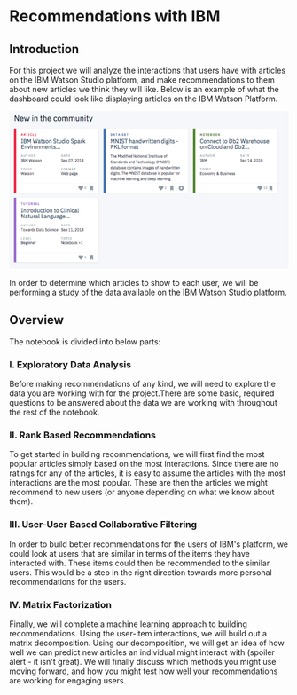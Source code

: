 # Recommendations with IBM

## Introduction
For this project we will analyze the interactions that users have with articles on the IBM Watson Studio platform, and make recommendations to them about new articles we think they will like. Below is an example of what the dashboard could look like displaying articles on the IBM Watson Platform.

![](media/ibm-watson.png)

In order to determine which articles to show to each user, we will be performing a study of the data available on the IBM Watson Studio platform.

## Overview 

The notebook is divided into below parts:

### I. Exploratory Data Analysis

Before making recommendations of any kind, we will need to explore the data you are working with for the project.There are some basic, required questions to be answered about the data we are working with throughout the rest of the notebook.

### II. Rank Based Recommendations

To get started in building recommendations, we will first find the most popular articles simply based on the most interactions. Since there are no ratings for any of the articles, it is easy to assume the articles with the most interactions are the most popular. These are then the articles we might recommend to new users (or anyone depending on what we know about them).

### III. User-User Based Collaborative Filtering

In order to build better recommendations for the users of IBM's platform, we could look at users that are similar in terms of the items they have interacted with. These items could then be recommended to the similar users. This would be a step in the right direction towards more personal recommendations for the users.

### IV. Matrix Factorization

Finally, we will complete a machine learning approach to building recommendations. Using the user-item interactions, we will build out a matrix decomposition. Using our decomposition, we will get an idea of how well we can predict new articles an individual might interact with (spoiler alert - it isn't great). We will finally discuss which methods you might use moving forward, and how you might test how well your recommendations are working for engaging users.
